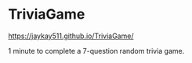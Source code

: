 # TriviaGame
https://jaykay511.github.io/TriviaGame/

1 minute to complete a 7-question random trivia game.
